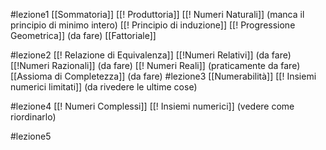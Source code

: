 #lezione1 
[[Sommatoria]]
[[! Produttoria]]
[[! Numeri Naturali]] (manca il principio di minimo intero)
[[! Principio di induzione]]
[[! Progressione Geometrica]] (da fare)
[[Fattoriale]]

#lezione2 
[[! Relazione di Equivalenza]]
[[!Numeri Relativi]] (da fare)
[[!Numeri Razionali]] (da fare)
[[! Numeri Reali]] (praticamente da fare)
[[Assioma di Completezza]] (da fare)
#lezione3 
[[Numerabilità]]
[[! Insiemi numerici limitati]] (da rivedere le ultime cose)

#lezione4
[[! Numeri Complessi]]
[[! Insiemi numerici]] (vedere come riordinarlo)

#lezione5
